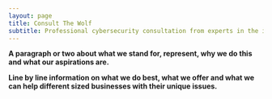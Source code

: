 ```yaml
---
layout: page
title: Consult The Wolf
subtitle: Professional cybersecurity consultation from experts in the industry.
---
```


**A paragraph or two about what we stand for, represent, why we do this and what our aspirations are.**

**Line by line information on what we do best, what we offer and what we can help different sized businesses with their unique issues.**